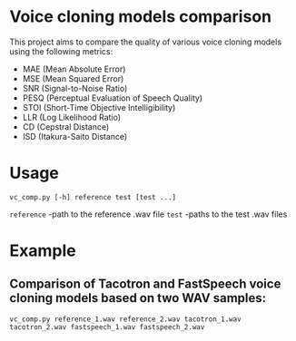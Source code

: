 # Voice cloning models comparison
This project aims to compare the quality of various voice cloning models using the following metrics:
- MAE (Mean Absolute Error)
- MSE (Mean Squared Error)
- SNR (Signal-to-Noise Ratio)
- PESQ (Perceptual Evaluation of Speech Quality)
- STOI (Short-Time Objective Intelligibility)
- LLR (Log Likelihood Ratio)
- CD (Cepstral Distance)
- ISD (Itakura-Saito Distance)

# Usage
```vc_comp.py [-h] reference test [test ...]```

```reference``` -path to the reference .wav file
```test``` -paths to the test .wav files

# Example
## Comparison of Tacotron and FastSpeech voice cloning models based on two WAV samples:  
```vc_comp.py reference_1.wav reference_2.wav tacotron_1.wav tacotron_2.wav fastspeech_1.wav fastspeech_2.wav```

